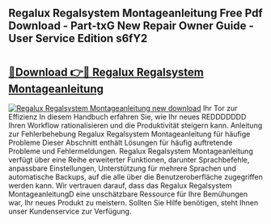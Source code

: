## Regalux Regalsystem Montageanleitung Free Pdf Download - Part-txG New Repair Owner Guide - User Service Edition s6fY2

# <h2><a href="http://df7290.blite.top/?on=Regalux+Regalsystem+Montageanleitung">🔗Download 👉🔴 Regalux Regalsystem Montageanleitung</a></h2>

[![Regalux Regalsystem Montageanleitung new download](https://i.imgur.com/lujVjoI.png)](http://df7290.blite.top/?on=Regalux+Regalsystem+Montageanleitung)
Ihr Tor zur Effizienz In diesem Handbuch erfahren Sie, wie Ihr neues REDDDDDDD Ihren Workflow rationalisieren und die Produktivität steigern kann. Anleitung zur Fehlerbehebung Regalux Regalsystem Montageanleitung für häufige Probleme Dieser Abschnitt enthält Lösungen für häufig auftretende Probleme und Fehlermeldungen. Regalux Regalsystem Montageanleitung verfügt über eine Reihe erweiterter Funktionen, darunter Sprachbefehle, anpassbare Einstellungen, Unterstützung für mehrere Sprachen und automatische Backups, auf die alle über die Benutzeroberfläche zugegriffen werden kann. Wir vertrauen darauf, dass das Regalux Regalsystem MontageanleitungD eine unschätzbare Ressource für Ihre Bemühungen war, Ihr neues Produkt zu meistern. Sollten Sie Hilfe benötigen, steht Ihnen unser Kundenservice zur Verfügung.
